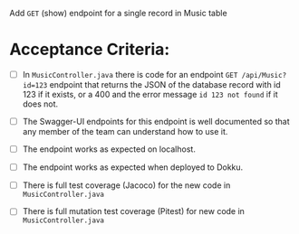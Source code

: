 Add `GET` (show) endpoint for a single record in Music table

# Acceptance Criteria:

- [ ] In `MusicController.java` there is code for an 
      endpoint `GET /api/Music?id=123` endpoint 
      that returns the JSON of the database record with id 123 if it
      exists, or a 400 and the error message `id 123 not found` if it
      does not.
- [ ] The Swagger-UI endpoints for this endpoint is well documented
      so that any member of the team can understand how to use it.
- [ ] The endpoint works as expected on localhost.
- [ ] The endpoint works as expected when deployed to Dokku.
- [ ] There is full test coverage (Jacoco) for the new code in 
      `MusicController.java`
- [ ] There is full mutation test coverage (Pitest) for new code in
      `MusicController.java`


